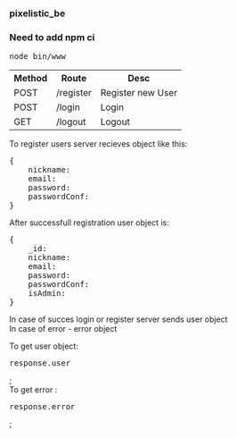 ### pixelistic_be
### Need to add npm ci
<pre>node bin/www</pre>

<table>
	<tr>
		<th>Method</th>
		<th>Route</th>
		<th>Desc</th>
	</tr>
	<tr>
		<td>POST</td>
		<td>/register</td>
		<td>Register new User</td>
	</tr>
	<tr>
		<td>POST</td>
		<td>/login</td>
		<td>Login</td>
	</tr>
	<tr>
		<td>GET</td>
		<td>/logout</td>
		<td>Logout</td>
	</tr>
<table>

To register users server recieves object like this: 
<pre>{
	nickname: 
	email:
	password:
	passwordConf:
}
</pre>
After successfull registration user object is:  
<pre>{
	_id:
	nickname: 
	email:
	password:
	passwordConf:
	isAdmin:
}
</pre>

In case of succes login or register server sends user object <br>
In case of error - error object <br>

To get user object: <pre>response.user</pre>; <br>
To get error : <pre>response.error</pre>; <br>

